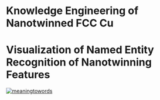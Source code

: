 # Knowledge Engineering of Nanotwinned FCC Cu


# Visualization of Named Entity Recognition of Nanotwinning Features
 
[![meaningtowords](https://img.shields.io/badge/ntCuNER-streamlit-red)](https://nanotwin-visualizationner.streamlit.app/)
